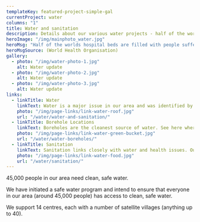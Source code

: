 ```yaml
---
templateKey: featured-project-simple-gal
currentProject: water
columns: "1"
title: Water and sanitation
description: Details about our various water projects - half of the worlds hospital beds are filled with people suffering from a water-related disease
heroImage: "/img/mainphoto_water.jpg"
heroMsg: "Half of the worlds hospital beds are filled with people suffering from a water-related disease"
heroMsgSource: (World Health Organisation)
gallery:
  - photo: "/img/water-photo-1.jpg"
    alt: Water update
  - photo: "/img/water-photo-2.jpg"
    alt: Water update
  - photo: "/img/water-photo-3.jpg"
    alt: Water update
links:
  - linkTitle: Water
    linkText: Water is a major issue in our area and was identified by our community as one of the highest priorities. Rotary International supported us in 2011 - 2013 to put in 38 new wells, and further funding is in the pipeline.
    photo: "/img/page-links/link-water-roof.jpg"
    url: "/water/water-and-sanitation/"
  - linkTitle: Borehole Locations
    linkText: Boreholes are the cleanest source of water. See here where the 2011 - 2013 Rotary International funded wells were dug.
    photo: "/img/page-links/link-water-green-bucket.jpg"
    url: "/water/water-boreholes/"
  - linkTitle: Sanitation
    linkText: Sanitation links closely with water and health issues. Our Tapping Potential group links all of these areas.
    photo: "/img/page-links/link-water-food.jpg"
    url: "/water/sanitation/"
---
```


45,000 people in our area need clean, safe water.

We have initiated a safe water program and intend to ensure that everyone in our area (around 45,000 people) has access to clean, safe water.

We support 14 centres, each with a number of satellite villages (anything up to 40).
